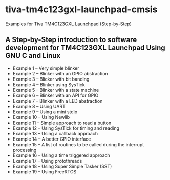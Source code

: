# tiva-tm4c123gxl-launchpad-cmsis
Examples for Tiva TM4C123GXL Launchpad (Step-by-Step)

<h2>A Step-by-Step introduction to software development for TM4C123GXL Launchpad Using GNU C and Linux</h2>
<p>


<ul>
<li>Example 1 – Very simple blinker
<li>Example 2 – Blinker with an GPIO abstraction
<li>Example 3 – Blicker with bit banding
<li>Example 4 – Blinker using SysTick
<li>Example 5 – Blinker with a state machine
<li>Example 6 – Blinker with an API for GPIO
<li>Example 7 – Blinker with a LED abstraction
<li>Example 8 – Using UART
<li>Example 9 – Using a mini stdio
<li>Example 10 – Using Newlib
<li>Example 11 – Simple approach to read a button
<li>Example 12 – Using SysTick for timing and reading
<li>Example 13 – Using a callback approach
<li>Example 14 – A better GPIO interface
<li>Example 15 – A list of routines to be called during the interrupt processing
<li>Example 16 – Using a time triggered approach
<li>Example 17 – Using protothreads
<li>Example 18 – Using Super Simple Tasker (SST)
<li>Example 19 – Using FreeRTOS
</ul>
